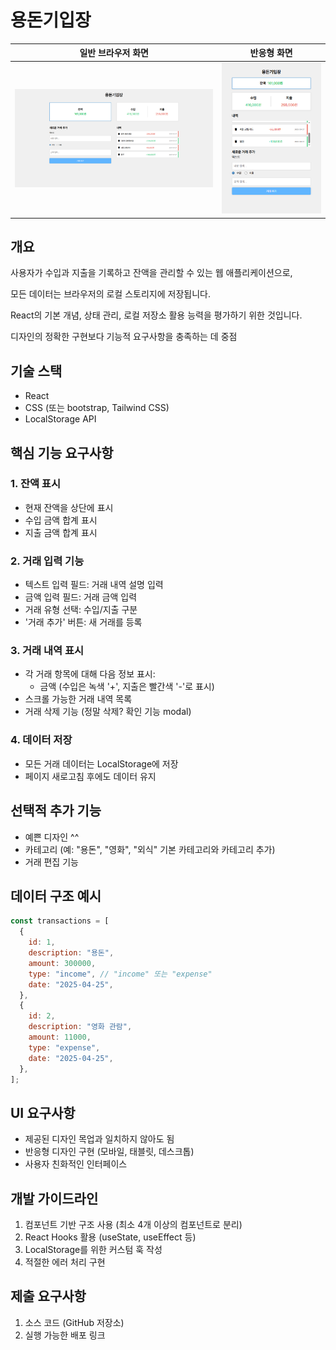 # 용돈기입장

| 일반 브라우저 화면 | 반응형 화면 |
|:-----------------:|:-----------:|
| ![브라우저 화면](./public/용돈기입장.png) | ![반응형 화면](./public/반응형%20용돈기입장.png) |

## 개요

사용자가 수입과 지출을 기록하고 잔액을 관리할 수 있는 웹 애플리케이션으로,

모든 데이터는 브라우저의 로컬 스토리지에 저장됩니다.

React의 기본 개념, 상태 관리, 로컬 저장소 활용 능력을 평가하기 위한 것입니다.

디자인의 정확한 구현보다 기능적 요구사항을 충족하는 데 중점

## 기술 스택

- React
- CSS (또는 bootstrap, Tailwind CSS)
- LocalStorage API

## 핵심 기능 요구사항

### 1. 잔액 표시

- 현재 잔액을 상단에 표시
- 수입 금액 합계 표시
- 지출 금액 합계 표시

### 2. 거래 입력 기능

- 텍스트 입력 필드: 거래 내역 설명 입력
- 금액 입력 필드: 거래 금액 입력
- 거래 유형 선택: 수입/지출 구분
- '거래 추가' 버튼: 새 거래를 등록

### 3. 거래 내역 표시

- 각 거래 항목에 대해 다음 정보 표시:
  - 금액 (수입은 녹색 '+', 지출은 빨간색 '-'로 표시)
- 스크롤 가능한 거래 내역 목록
- 거래 삭제 기능 (정말 삭제? 확인 기능 modal)

### 4. 데이터 저장

- 모든 거래 데이터는 LocalStorage에 저장
- 페이지 새로고침 후에도 데이터 유지

## 선택적 추가 기능

- 예쁜 디자인 ^^
- 카테고리 (예: "용돈", "영화", "외식" 기본 카테고리와 카테고리 추가)
- 거래 편집 기능

## 데이터 구조 예시

```jsx
const transactions = [
  {
    id: 1,
    description: "용돈",
    amount: 300000,
    type: "income", // "income" 또는 "expense"
    date: "2025-04-25",
  },
  {
    id: 2,
    description: "영화 관람",
    amount: 11000,
    type: "expense",
    date: "2025-04-25",
  },
];
```

## UI 요구사항

- 제공된 디자인 목업과 일치하지 않아도 됨
- 반응형 디자인 구현 (모바일, 태블릿, 데스크톱)
- 사용자 친화적인 인터페이스

## 개발 가이드라인

1. 컴포넌트 기반 구조 사용 (최소 4개 이상의 컴포넌트로 분리)
2. React Hooks 활용 (useState, useEffect 등)
3. LocalStorage를 위한 커스텀 훅 작성
4. 적절한 에러 처리 구현

## 제출 요구사항

1. 소스 코드 (GitHub 저장소)
2. 실행 가능한 배포 링크
